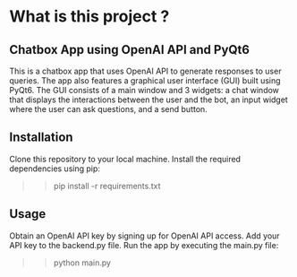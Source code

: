 # What is this project ?

## Chatbox App using OpenAI API and PyQt6
This is a chatbox app that uses OpenAI API to generate responses to user queries.
The app also features a graphical user interface (GUI) built using PyQt6.
The GUI consists of a main window and 3 widgets: a chat window that displays the interactions between the user and the bot,
an input widget where the user can ask questions, and a send button.

## Installation
Clone this repository to your local machine.
Install the required dependencies using pip:
>>pip install -r requirements.txt

## Usage
Obtain an OpenAI API key by signing up for OpenAI API access.
Add your API key to the backend.py file.
Run the app by executing the main.py file:
>>python main.py


